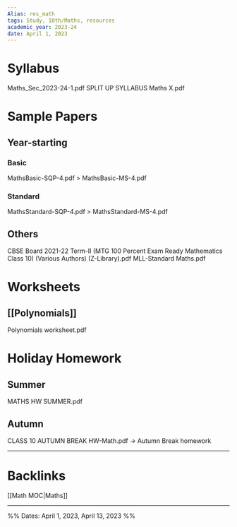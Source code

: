 ```yaml
---
Alias: res_math
tags: Study, 10th/Maths, resources
academic_year: 2023-24
date: April 1, 2023
---
```

# Syllabus
Maths_Sec_2023-24-1.pdf
SPLIT UP SYLLABUS Maths X.pdf
# Sample Papers
## Year-starting
### Basic
MathsBasic-SQP-4.pdf > MathsBasic-MS-4.pdf

### Standard
MathsStandard-SQP-4.pdf > MathsStandard-MS-4.pdf
## Others
CBSE Board 2021-22 Term-II (MTG 100 Percent Exam Ready Mathematics Class 10) (Various Authors) (Z-Library).pdf
MLL-Standard Maths.pdf
# Worksheets
## [[Polynomials]]
Polynomials worksheet.pdf
# Holiday Homework
## Summer
MATHS HW SUMMER.pdf
## Autumn
CLASS 10 AUTUMN BREAK HW-Math.pdf -> Autumn Break homework

---
# Backlinks

[[Math MOC|Maths]]

---
%%
Dates: April 1, 2023, April 13, 2023
%%